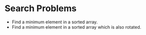 Search Problems
===============

* Find a minimum element in a sorted array.
* Find a minimum element in a sorted array which is also rotated.
